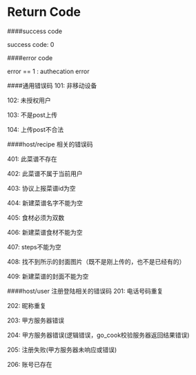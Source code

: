 Return Code
=============


####success code

success code: 0


####error code

error == 1 : authecation error


####通用错误码
101: 非移动设备

102: 未授权用户

103: 不是post上传

104: 上传post不合法

####host/recipe 相关的错误码
		
401: 此菜谱不存在

402: 此菜谱不属于当前用户

403: 协议上报菜谱id为空

404: 新建菜谱名字不能为空

405: 食材必须为双数

406: 新建菜谱食材不能为空

407: steps不能为空

408: 找不到所示的封面图片（既不是刚上传的，也不是已经有的）

409: 新建菜谱的封面不能为空

####host/user 注册登陆相关的错误码
201: 电话号码重复

202: 昵称重复

203: 甲方服务器错误

204: 甲方服务器错误(逻辑错误，go_cook校验服务器返回结果错误)

205: 注册失败(甲方服务器未响应或错误)

206: 账号已存在




